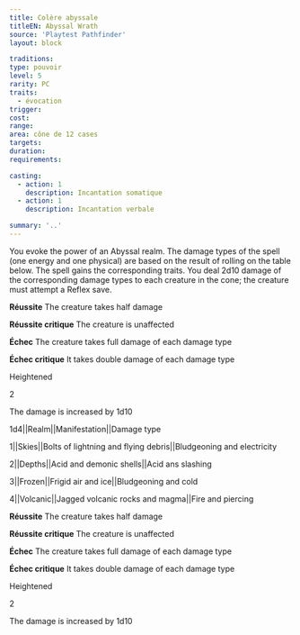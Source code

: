 ```yaml
---
title: Colère abyssale
titleEN: Abyssal Wrath
source: 'Playtest Pathfinder'
layout: block

traditions:
type: pouvoir
level: 5
rarity: PC
traits:
  - évocation
trigger: 
cost: 
range: 
area: cône de 12 cases
targets: 
duration: 
requirements: 

casting:
  - action: 1
    description: Incantation somatique
  - action: 1
    description: Incantation verbale

summary: '..'
---
```

You evoke the power of an Abyssal realm. The damage types of the spell (one energy and one physical) are based on the result of rolling on the table below. The spell gains the corresponding traits. You deal 2d10 damage of the corresponding damage types to each creature in the cone; the creature must attempt a Reflex save.

**Réussite** The creature takes half damage

**Réussite critique** The creature is unaffected

**Échec** The creature takes full damage of each damage type

**Échec critique** It takes double damage of each damage type

Heightened

2

The damage is increased by 1d10

1d4||Realm||Manifestation||Damage type

1||Skies||Bolts of lightning and flying debris||Bludgeoning and electricity

2||Depths||Acid and demonic shells||Acid ans slashing

3||Frozen||Frigid air and ice||Bludgeoning and cold

4||Volcanic||Jagged volcanic rocks and magma||Fire and piercing

**Réussite** The creature takes half damage

**Réussite critique** The creature is unaffected

**Échec** The creature takes full damage of each damage type

**Échec critique** It takes double damage of each damage type

Heightened

2

The damage is increased by 1d10